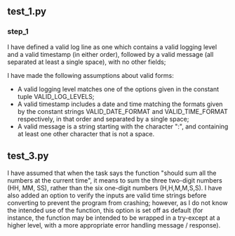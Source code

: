 ## test_1.py
### step_1
I have defined a valid log line as one which contains a valid logging level and a valid timestamp (in either order), followed by a valid message (all separated at least a single space), with no other fields;

I have made the following assumptions about valid forms:
<ul>
    <li> A valid logging level matches one of the options given in the constant tuple VALID_LOG_LEVELS; </li>
    <li> A valid timestamp includes a date and time matching the formats given by the constant strings VALID_DATE_FORMAT and VALID_TIME_FORMAT respectively, in that order and separated by a single space; </li>
    <li> A valid message is a string starting with the character ":", and containing at least one other character that is not a space. </li>
</ul>

## test_3.py
I have assumed that when the task says the function "should sum all the numbers at the current time", it means to sum the three two-digit numbers (HH, MM, SS), rather than the six one-digit numbers (H,H,M,M,S,S).
I have also added an option to verify the inputs are valid time strings before converting to prevent the program from crashing; however, as I do not know the intended use of the function, this option is set off as default (for instance, the function may be intended to be wrapped in a try-except at a higher level, with a more appropriate error handling message / response).